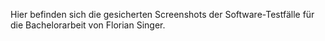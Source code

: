 Hier befinden sich die gesicherten Screenshots der Software-Testfälle für die Bachelorarbeit von Florian Singer.
